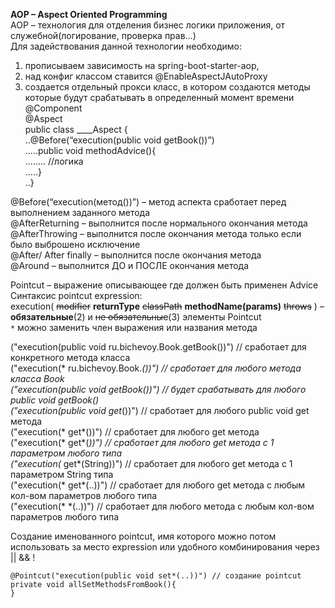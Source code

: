 **AOP – Aspect Oriented Programming**<br>
AOP – технология для отделения бизнес логики приложения, от служебной(логирование, проверка прав…)<br>
Для задействования данной технологии необходимо:
1. прописываем зависимость на spring-boot-starter-aop, 
2. над конфиг классом ставится @EnableAspectJAutoProxy
3. создается отдельный прокси класс, в котором создаются методы которые будут срабатывать в определенный момент времени<br>
   @Component<br>
   @Aspect<br>
   public class ____Aspect {<br>
   ..@Before(“execution(public void getBook())”)<br>
   .....public void methodAdvice(){<br>
   ........     //логика<br>
   .....}<br>
   ..}

@Before(“execution(метод())”) – метод аспекта сработает перед выполнением заданного метода<br>
@AfterReturning – выполнится после нормального окончания метода<br>
@AfterThrowing – выполнится после окончания метода только если было выброшено исключение<br>
@After/ After finally – выполнится после окончания метода<br>
@Around – выполнится ДО и ПОСЛЕ окончания метода<br>

Pointcut – выражение описывающее где должен быть применен Advice<br>
Синтаксис pointcut expression:<br>
execution( ~~modifier~~ **returnType** ~~classPath~~ **methodName(params)** ~~throws~~ ) – **обязательные**(2) и ~~не обязательные~~(3) элементы Pointcut<br>
`*` можно заменить член выражения или названия метода<br>

  ("execution(public void ru.bichevoy.Book.getBook())") // сработает для конкретного метода класса<br>
  ("execution(* ru.bichevoy.Book.*())") // сработает для любого метода класса Book<br>
  ("execution(public void getBook())") // будет срабатывать для любого public void getBook()<br>
  ("execution(public void get*())") // сработает для любого public void get метода<br>
  ("execution(* get*())") // сработает для любого get метода<br>
  ("execution(* get*(*))") // сработает для любого get метода c 1 параметром любого типа<br>
  ("execution(* get*(String))") // сработает для любого get метода c 1 параметром String типа<br>
  ("execution(* get*(..))") // сработает для любого get метода c любым кол-вом параметров любого типа<br>
  ("execution(* *(..))") // сработает для любого метода c любым кол-вом параметров любого типа<br>

Создание именованного pointcut, имя которого можно потом использовать за место expression или удобного комбинирования через ||  &&  !

    @Pointcut("execution(public void set*(..))") // создание pointcut
    private void allSetMethodsFromBook(){
    }

